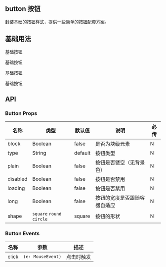 <!--
 * @Author: liszter@qq.com liszter@qq.com
 * @Date: 2023-01-30 16:03:24
 * @LastEditors: liszter@qq.com liszter@qq.com
 * @LastEditTime: 2023-01-30 16:03:31
 * @FilePath: \scale-ui\examples\docs\components\button\index.md
 * @Description: 这是默认设置,请设置`customMade`, 打开koroFileHeader查看配置 进行设置: https://github.com/OBKoro1/koro1FileHeader/wiki/%E9%85%8D%E7%BD%AE
-->
## button 按钮

封装基础的按钮样式，提供一些简单的按钮配套方案。


## 基础用法

<div>

  <s-button>基础按钮</s-button>

  <s-button>基础按钮</s-button>

  <s-button>基础按钮</s-button>

  <s-button>基础按钮</s-button>

</div>



## API
### Button Props

名称 | 类型 | 默认值 | 说明 | 必传
-- | -- | -- | -- | --
block | Boolean | false | 是否为块级元素 | N
type | String | default | 按钮类型 | N
plain | Boolean | false | 按钮是否镂空（无背景色）| N
disabled | Boolean | false | 按钮是否禁用 | N
loading | Boolean | false | 按钮是否禁用 | N
long | Boolean | false | 按钮的宽度是否跟随容器自适应 | N
shape | `square` `round` `circle` | square | 按钮的形状 | N




### Button Events

名称 | 参数 | 描述
-- | -- | --
click | `(e: MouseEvent)` | 点击时触发